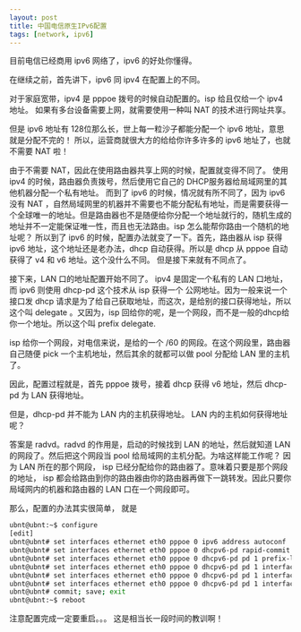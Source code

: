 ```yaml
---
layout: post
title: 中国电信原生IPv6配置
tags: [network, ipv6]
---
```


目前电信已经商用 ipv6 网络了，ipv6 的好处你懂得。

在继续之前，首先讲下，ipv6 同 ipv4 在配置上的不同。

对于家庭宽带，ipv4 是 pppoe 拨号的时候自动配置的。isp 给且仅给一个 ipv4 地址。
如果有多台设备需要上网，就需要使用一种叫 NAT 的技术进行网址共享。

但是 ipv6 地址有 128位那么长，世上每一粒沙子都能分配一个 ipv6 地址，意思就是分配不完的！
所以，运营商就很大方的给给你许多许多的 ipv6 地址了，也就不需要 NAT 啦！

由于不需要 NAT，因此在使用路由器共享上网的时候，配置就变得不同了。
使用 ipv4 的时候，路由器负责拨号，然后使用它自己的 DHCP服务器给局域网里的其他机器分配一个私有地址。
而到了 ipv6 的时候，情况就有所不同了，因为 ipv6 没有 NAT ，自然局域网里的机器并不需要也不能分配私有地址，而是需要获得一个全球唯一的地址。但是路由器也不是随便给你分配一个地址就行的，随机生成的地址并不一定能保证唯一性，而且也无法路由。isp 怎么能帮你路由一个随机的地址呢？
所以到了 ipv6 的时候，配置办法就变了一下。首先，路由器从 isp 获得 ipv6 地址，这个地址还是老办法，dhcp 自动获得。所以是 dhcp 从 pppoe 自动获得了 v4 和 v6 地址。这个没什么不同。
但是接下来就有不同点了。

接下来，LAN 口的地址配置开始不同了。 ipv4 是固定一个私有的 LAN 口地址，而  ipv6 则使用 dhcp-pd 这个技术从 isp 获得一个 公网地址。因为一般来说一个接口发 dhcp 请求是为了给自己获取地址，而这次，是给别的接口获得地址，所以这个叫 delegate 。又因为，isp 回给你的呢，是一个网段，而不是一般的dhcp给你一个地址。所以这个叫 prefix delegate. 

isp 给你一个网段，对电信来说，是给的一个 /60 的网段。在这个网段里，路由器自己随便 pick 一个主机地址，然后其余的就都可以做 pool 分配给 LAN 里的主机了。

因此，配置过程就是，首先 pppoe 拨号，接着 dhcp 获得 v6 地址，然后 dhcp-pd 为 LAN 获得地址。

但是，dhcp-pd 并不能为 LAN 内的主机获得地址。 LAN 内的主机如何获得地址呢？

答案是 radvd。radvd 的作用是，启动的时候找到 LAN 的地址，然后就知道 LAN 的网段了。然后把这个网段当 pool 给局域网的主机分配。为啥这样能工作呢？
因为 LAN 所在的那个网段， isp 已经分配给你的路由器了。意味着只要是那个网段的地址， isp 都会给路由到你的路由器由你的路由器再做下一跳转发。因此只要你局域网内的机器和路由器的 LAN 口在一个网段即可。


那么，配置的办法其实很简单， 就是

```bash
ubnt@ubnt:~$ configure
[edit]
ubnt@ubnt# set interfaces ethernet eth0 pppoe 0 ipv6 address autoconf
ubnt@ubnt# set interfaces ethernet eth0 pppoe 0 dhcpv6-pd rapid-commit enable
ubnt@ubnt# set interfaces ethernet eth0 pppoe 0 dhcpv6-pd pd 1 prefix-length /60
ubnt@ubnt# set interfaces ethernet eth0 pppoe 0 dhcpv6-pd pd 1 interface switch0 prefix-id 1
ubnt@ubnt# set interfaces ethernet eth0 pppoe 0 dhcpv6-pd pd 1 interface switch0 host-address ::7788
ubnt@ubnt# set interfaces ethernet eth0 pppoe 0 dhcpv6-pd pd 1 interface switch0 service slaac
ubnt@ubnt# commit; save; exit
ubnt@ubnt:~$ reboot
```

注意配置完成一定要重启。。。 这是相当长一段时间的教训啊！
